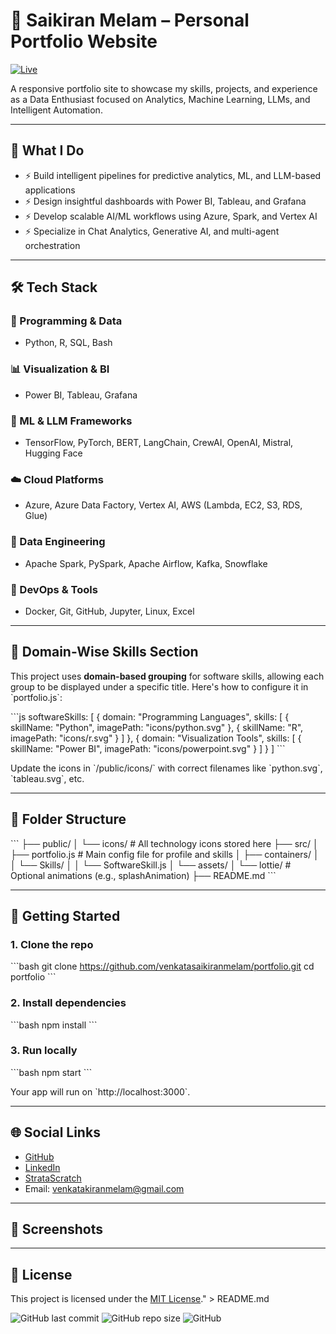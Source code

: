 # 💼 Saikiran Melam – Personal Portfolio Website

[![Live](https://img.shields.io/badge/Visit-Live%20Site-green?style=for-the-badge&logo=vercel&logoColor=white)](https://www.saikiranmelam.com/)

A responsive portfolio site to showcase my skills, projects, and experience as a Data Enthusiast focused on Analytics, Machine Learning, LLMs, and Intelligent Automation.


---

## 🧠 What I Do

- ⚡ Build intelligent pipelines for predictive analytics, ML, and LLM-based applications  
- ⚡ Design insightful dashboards with Power BI, Tableau, and Grafana  
- ⚡ Develop scalable AI/ML workflows using Azure, Spark, and Vertex AI  
- ⚡ Specialize in Chat Analytics, Generative AI, and multi-agent orchestration

---

## 🛠 Tech Stack

### 🧩 Programming & Data
- Python, R, SQL, Bash

### 📊 Visualization & BI
- Power BI, Tableau, Grafana

### 🤖 ML & LLM Frameworks
- TensorFlow, PyTorch, BERT, LangChain, CrewAI, OpenAI, Mistral, Hugging Face

### ☁️ Cloud Platforms
- Azure, Azure Data Factory, Vertex AI, AWS (Lambda, EC2, S3, RDS, Glue)

### 🔄 Data Engineering
- Apache Spark, PySpark, Apache Airflow, Kafka, Snowflake

### 🧰 DevOps & Tools
- Docker, Git, GitHub, Jupyter, Linux, Excel

---

## 🧩 Domain-Wise Skills Section

This project uses **domain-based grouping** for software skills, allowing each group to be displayed under a specific title. Here's how to configure it in \`portfolio.js\`:

\`\`\`js
softwareSkills: [
  {
    domain: \"Programming Languages\",
    skills: [
      { skillName: \"Python\", imagePath: \"icons/python.svg\" },
      { skillName: \"R\", imagePath: \"icons/r.svg\" }
    ]
  },
  {
    domain: \"Visualization Tools\",
    skills: [
      { skillName: \"Power BI\", imagePath: \"icons/powerpoint.svg\" }
    ]
  }
]
\`\`\`

Update the icons in \`/public/icons/\` with correct filenames like \`python.svg\`, \`tableau.svg\`, etc.

---

## 📁 Folder Structure

\`\`\`
├── public/
│   └── icons/            # All technology icons stored here
├── src/
│   ├── portfolio.js      # Main config file for profile and skills
│   ├── containers/
│   │   └── Skills/
│   │       └── SoftwareSkill.js
│   └── assets/
│       └── lottie/       # Optional animations (e.g., splashAnimation)
├── README.md
\`\`\`

---

## 🚀 Getting Started

### 1. Clone the repo

\`\`\`bash
git clone https://github.com/venkatasaikiranmelam/portfolio.git
cd portfolio
\`\`\`

### 2. Install dependencies

\`\`\`bash
npm install
\`\`\`

### 3. Run locally

\`\`\`bash
npm start
\`\`\`

Your app will run on \`http://localhost:3000\`.

---

## 🌐 Social Links

- [GitHub](https://github.com/venkatasaikiranmelam)
- [LinkedIn](https://www.linkedin.com/in/mvsaikiran92/)
- [StrataScratch](https://platform.stratascratch.com/user/saikiranmelam)
- Email: venkatakiranmelam@gmail.com

---

## 📸 Screenshots



---

## 📄 License

This project is licensed under the [MIT License](LICENSE)." > README.md

![GitHub last commit](https://img.shields.io/github/last-commit/your-username/your-repo-name?style=flat-square)
![GitHub repo size](https://img.shields.io/github/repo-size/your-username/your-repo-name?style=flat-square)
![GitHub](https://img.shields.io/github/license/your-username/your-repo-name?style=flat-square)

